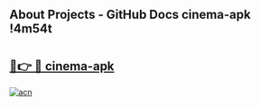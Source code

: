 ## About Projects - GitHub Docs cinema-apk !4m54t

# <h2><a href="https://andorid.site?title=cinema-apk&ref=19M">🔗👉 🔴 cinema-apk</a></h2>

[![acn](https://github.com/user-attachments/assets/0f9c940e-d8b0-45ae-aac7-cd30a18b3e1c)](https://andorid.site?title=cinema-apk&ref=19M)
